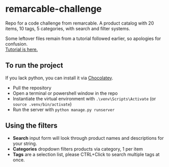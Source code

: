 # remarcable-challenge

Repo for a code challenge from remarcable. A product catalog with 20 items, 10 tags, 5 categories, with search and filter systems.

Some leftover files remain from a tutorial followed earlier, so apologies for confusion.<br/>
[Tutorial is here.](https://code.visualstudio.com/docs/python/tutorial-django)<br/>

## To run the project

If you lack python, you can install it via [Chocolatey](https://community.chocolatey.org/packages/python#install).</br>

- Pull the repository
- Open a terminal or powershell window in the repo
- Instantiate the virtual environment with `.\venv\Scripts\Activate` (or `source .venv/bin/activate`)
- Run the server with `python manage.py runserver`

## Using the filters

- **Search** input form will look through product names and descriptions for your string.
- **Categories** dropdown filters products via category, 1 per item
- **Tags** are a selection list, please CTRL+Click to search multiple tags at once.
